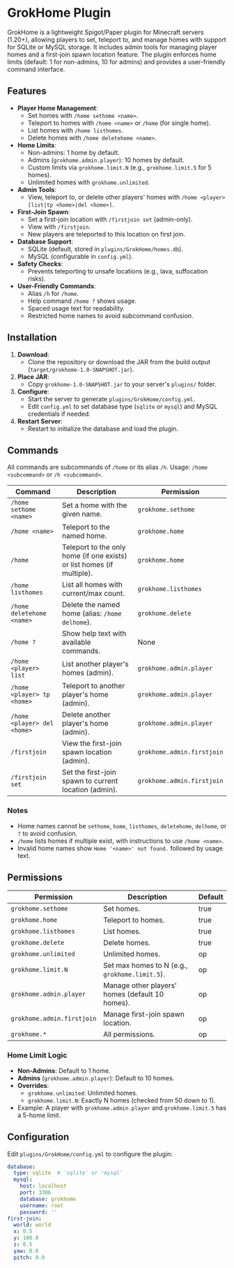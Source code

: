 # GrokHome Plugin

GrokHome is a lightweight Spigot/Paper plugin for Minecraft servers (1.20+), allowing players to set, teleport to, and manage homes with support for SQLite or MySQL storage. It includes admin tools for managing player homes and a first-join spawn location feature. The plugin enforces home limits (default: 1 for non-admins, 10 for admins) and provides a user-friendly command interface.

## Features
- **Player Home Management**:
  - Set homes with `/home sethome <name>`.
  - Teleport to homes with `/home <name>` or `/home` (for single home).
  - List homes with `/home listhomes`.
  - Delete homes with `/home deletehome <name>`.
- **Home Limits**:
  - Non-admins: 1 home by default.
  - Admins (`grokhome.admin.player`): 10 homes by default.
  - Custom limits via `grokhome.limit.N` (e.g., `grokhome.limit.5` for 5 homes).
  - Unlimited homes with `grokhome.unlimited`.
- **Admin Tools**:
  - View, teleport to, or delete other players' homes with `/home <player> [list|tp <home>|del <home>]`.
- **First-Join Spawn**:
  - Set a first-join location with `/firstjoin set` (admin-only).
  - View with `/firstjoin`.
  - New players are teleported to this location on first join.
- **Database Support**:
  - SQLite (default, stored in `plugins/GrokHome/homes.db`).
  - MySQL (configurable in `config.yml`).
- **Safety Checks**:
  - Prevents teleporting to unsafe locations (e.g., lava, suffocation risks).
- **User-Friendly Commands**:
  - Alias `/h` for `/home`.
  - Help command `/home ?` shows usage.
  - Spaced usage text for readability.
  - Restricted home names to avoid subcommand confusion.

## Installation
1. **Download**:
   - Clone the repository or download the JAR from the build output (`target/grokhome-1.0-SNAPSHOT.jar`).
2. **Place JAR**:
   - Copy `grokhome-1.0-SNAPSHOT.jar` to your server's `plugins/` folder.
3. **Configure**:
   - Start the server to generate `plugins/GrokHome/config.yml`.
   - Edit `config.yml` to set database type (`sqlite` or `mysql`) and MySQL credentials if needed.
4. **Restart Server**:
   - Restart to initialize the database and load the plugin.

## Commands
All commands are subcommands of `/home` or its alias `/h`. Usage: `/home <subcommand>` or `/h <subcommand>`.

| Command                        | Description                                      | Permission             |
|--------------------------------|--------------------------------------------------|------------------------|
| `/home sethome <name>`         | Set a home with the given name.                  | `grokhome.sethome`     |
| `/home <name>`                 | Teleport to the named home.                      | `grokhome.home`        |
| `/home`                        | Teleport to the only home (if one exists) or list homes (if multiple). | `grokhome.home`        |
| `/home listhomes`              | List all homes with current/max count.           | `grokhome.listhomes`   |
| `/home deletehome <name>`      | Delete the named home (alias: `/home delhome`).  | `grokhome.delete`      |
| `/home ?`                      | Show help text with available commands.          | None                   |
| `/home <player> list`          | List another player's homes (admin).             | `grokhome.admin.player`|
| `/home <player> tp <home>`     | Teleport to another player's home (admin).       | `grokhome.admin.player`|
| `/home <player> del <home>`    | Delete another player's home (admin).            | `grokhome.admin.player`|
| `/firstjoin`                   | View the first-join spawn location (admin).      | `grokhome.admin.firstjoin` |
| `/firstjoin set`               | Set the first-join spawn to current location (admin). | `grokhome.admin.firstjoin` |

### Notes
- Home names cannot be `sethome`, `home`, `listhomes`, `deletehome`, `delhome`, or `?` to avoid confusion.
- `/home` lists homes if multiple exist, with instructions to use `/home <name>`.
- Invalid home names show `Home '<name>' not found.` followed by usage text.

## Permissions
| Permission                | Description                                      | Default    |
|---------------------------|--------------------------------------------------|------------|
| `grokhome.sethome`        | Set homes.                                       | true       |
| `grokhome.home`           | Teleport to homes.                               | true       |
| `grokhome.listhomes`      | List homes.                                      | true       |
| `grokhome.delete`         | Delete homes.                                    | true       |
| `grokhome.unlimited`      | Unlimited homes.                                 | op         |
| `grokhome.limit.N`        | Set max homes to N (e.g., `grokhome.limit.5`).   | op         |
| `grokhome.admin.player`   | Manage other players' homes (default 10 homes).  | op         |
| `grokhome.admin.firstjoin`| Manage first-join spawn location.                | op         |
| `grokhome.*`              | All permissions.                                 | op         |

### Home Limit Logic
- **Non-Admins**: Default to 1 home.
- **Admins** (`grokhome.admin.player`): Default to 10 homes.
- **Overrides**:
  - `grokhome.unlimited`: Unlimited homes.
  - `grokhome.limit.N`: Exactly N homes (checked from 50 down to 1).
- Example: A player with `grokhome.admin.player` and `grokhome.limit.5` has a 5-home limit.

## Configuration
Edit `plugins/GrokHome/config.yml` to configure the plugin:
```yaml
database:
  type: sqlite  # 'sqlite' or 'mysql'
  mysql:
    host: localhost
    port: 3306
    database: grokhome
    username: root
    password: ''
first-join:
  world: world
  x: 0.5
  y: 100.0
  z: 0.5
  yaw: 0.0
  pitch: 0.0
